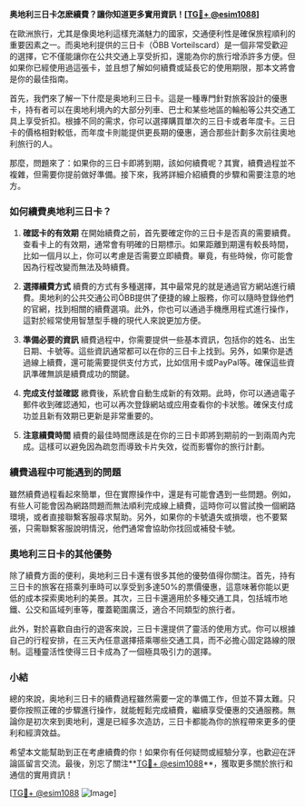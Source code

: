 **奥地利三日卡怎麽續費？讓你知道更多實用資訊！[[TG💪+ @esim1088](https://t.me/s/esim1088)]**

在歐洲旅行，尤其是像奧地利這樣充滿魅力的國家，交通便利性是確保旅程順利的重要因素之一。而奥地利提供的三日卡（ÖBB Vorteilscard）是一個非常受歡迎的選擇，它不僅能讓你在公共交通上享受折扣，還能為你的旅行增添許多方便。但如果你已經使用過這張卡，並且想了解如何續費或延長它的使用期限，那本文將會是你的最佳指南。

首先，我們來了解一下什麼是奥地利三日卡。這是一種專門針對旅客設計的優惠卡，持有者可以在奧地利境內的大部分列車、巴士和某些地區的輪船等公共交通工具上享受折扣。根據不同的需求，你可以選擇購買單次的三日卡或者年度卡。三日卡的價格相對較低，而年度卡則能提供更長期的優惠，適合那些計劃多次前往奧地利旅行的人。

那麼，問題來了：如果你的三日卡即將到期，該如何續費呢？其實，續費過程並不複雜，但需要你提前做好準備。接下來，我將詳細介紹續費的步驟和需要注意的地方。

### 如何續費奥地利三日卡？

1. **確認卡的有效期**
   在開始續費之前，首先要確定你的三日卡是否真的需要續費。查看卡上的有效期，通常會有明確的日期標示。如果距離到期還有較長時間，比如一個月以上，你可以考慮是否需要立即續費。畢竟，有些時候，你可能會因為行程改變而無法及時續費。

2. **選擇續費方式**
   續費的方式有多種選擇，其中最常見的就是通過官方網站進行續費。奧地利的公共交通公司ÖBB提供了便捷的線上服務，你可以隨時登錄他們的官網，找到相關的續費選項。此外，你也可以通過手機應用程式進行操作，這對於經常使用智慧型手機的現代人來說更加方便。

3. **準備必要的資訊**
   續費過程中，你需要提供一些基本資訊，包括你的姓名、出生日期、卡號等。這些資訊通常都可以在你的三日卡上找到。另外，如果你是透過線上續費，還可能需要提供支付方式，比如信用卡或PayPal等。確保這些資訊準確無誤是續費成功的關鍵。

4. **完成支付並確認**
   繳費後，系統會自動生成新的有效期。此時，你可以通過電子郵件收到確認通知，也可以再次登錄網站或应用查看你的卡狀態。確保支付成功並且新有效期已更新是非常重要的。

5. **注意續費時間**
   續費的最佳時間應該是在你的三日卡即將到期前的一到兩周內完成。這樣可以避免因為疏忽而導致卡片失效，從而影響你的旅行計劃。

### 續費過程中可能遇到的問題

雖然續費過程看起來簡單，但在實際操作中，還是有可能會遇到一些問題。例如，有些人可能會因為網路問題而無法順利完成線上續費，這時你可以嘗試換一個網路環境，或者直接聯繫客服尋求幫助。另外，如果你的卡號遺失或損壞，也不要緊張，只需聯繫客服說明情況，他們通常會協助你找回或補發卡號。

### 奧地利三日卡的其他優勢

除了續費方面的便利，奥地利三日卡還有很多其他的優勢值得你關注。首先，持有三日卡的旅客在搭乘列車時可以享受到多達50%的票價優惠，這意味著你能以更低的成本探索奧地利的美景。其次，三日卡還適用於多種交通工具，包括城市地鐵、公交和區域列車等，覆蓋範圍廣泛，適合不同類型的旅行者。

此外，對於喜歡自由行的遊客來說，三日卡還提供了靈活的使用方式。你可以根據自己的行程安排，在三天內任意選擇搭乘哪些交通工具，而不必擔心固定路線的限制。這種靈活性使得三日卡成為了一個極具吸引力的選擇。

### 小結

總的來說，奥地利三日卡的續費過程雖然需要一定的準備工作，但並不算太難。只要你按照正確的步驟進行操作，就能輕鬆完成續費，繼續享受優惠的交通服務。無論你是初次來到奧地利，還是已經多次造訪，三日卡都能為你的旅程帶來更多的便利和經濟效益。

希望本文能幫助到正在考慮續費的你！如果你有任何疑問或經驗分享，也歡迎在評論區留言交流。最後，別忘了關注**[TG💪+ @esim1088](https://t.me/s/esim1088)**，獲取更多關於旅行和通信的實用資訊！

[[TG💪+ @esim1088](https://t.me/s/esim1088) ![Image](https://i.postimg.cc/4NQfJmqS/Snipaste-2025-05-13-00-14-12.png)]